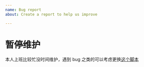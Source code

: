 ```yaml
---
name: Bug report
about: Create a report to help us improve

---
```


# 暂停维护
本人上班比较忙没时间维护，遇到 bug 之类的可以考虑更换[这个脚本](https://greasyfork.org/scripts/28497)
